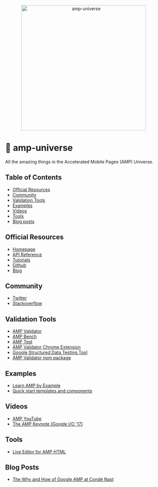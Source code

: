 <p align="center">
  <br>
  <img width="400" src="https://rawgit.com/jeffjose/amp-universe/master/logo-blue.png" alt="amp-universe">
  <br>
</p>


🌌 amp-universe
===============

All the amazing things in the Accelerated Mobile Pages (AMP) Universe.

## Table of Contents
- [Official Resources](#official-resources)
- [Community](#community)
- [Validation Tools](#validation-tools)
- [Examples](#examples)
- [Videos](#videos)
- [Tools](#tools)
- [Blog posts](#blog-posts)

## Official Resources
* [Homepage](https://ampproject.org)
* [API Reference](https://ampproject.org/docs/reference/components)
* [Tutorials](https://ampproject.org/docs/tutorials/create)
* [Github](https://github.com/ampproject/amphtml)
* [Blog](https://amphtml.wordpress.com/)

## Community
* [Twitter](https://twitter.com/amphtml)
* [Stackoverflow](https://stackoverflow.com/questions/tagged/amp-html)

## Validation Tools
* [AMP Validator](https://validator.ampproject.org/)
* [AMP Bench](https://ampbench.appspot.com/)
* [AMP Test](https://search.google.com/test/amp)
* [AMP Validator Chrome Extension](https://chrome.google.com/webstore/detail/amp-validator/nmoffdblmcmgeicmolmhobpoocbbmknc?hl=en)
* [Google Structured Data Testing Tool](https://search.google.com/structured-data/testing-tool)
* [AMP Validator npm package](https://www.npmjs.com/package/amphtml-validator)

## Examples
* [Learn AMP by Example](https://ampbyexample.com)
* [Quick start templates and components](https://ampstart.com)

## Videos
* [AMP YouTube](https://www.youtube.com/c/TheAMPProject)
* [The AMP Keynote (Google I/O '17)](https://www.youtube.com/watch?v=BGyF5Uh3w1M)

## Tools
* [Live Editor for AMP HTML](https://ampb.in)

## Blog Posts
* [The Why and How of Google AMP at Condé Nast](https://technology.condenast.com/story/the-why-and-how-of-google-amp-at-conde-nast)
